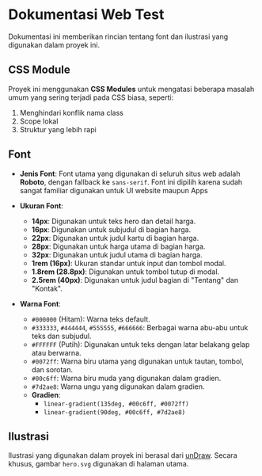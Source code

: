 # Dokumentasi Web Test

Dokumentasi ini memberikan rincian tentang font dan ilustrasi yang digunakan dalam proyek ini.

## CSS Module

Proyek ini menggunakan **CSS Modules** untuk mengatasi beberapa masalah umum yang sering terjadi pada CSS biasa, seperti:

1.  Menghindari konflik nama class
2.  Scope lokal
3.  Struktur yang lebih rapi

## Font

- **Jenis Font**: Font utama yang digunakan di seluruh situs web adalah **Roboto**, dengan fallback ke `sans-serif`. Font ini dipilih karena sudah sangat familiar digunakan untuk UI website maupun Apps

- **Ukuran Font**:
  - **14px**: Digunakan untuk teks hero dan detail harga.
  - **16px**: Digunakan untuk subjudul di bagian harga.
  - **22px**: Digunakan untuk judul kartu di bagian harga.
  - **28px**: Digunakan untuk harga utama di bagian harga.
  - **32px**: Digunakan untuk judul utama di bagian harga.
  - **1rem (16px)**: Ukuran standar untuk input dan tombol modal.
  - **1.8rem (28.8px)**: Digunakan untuk tombol tutup di modal.
  - **2.5rem (40px)**: Digunakan untuk judul bagian di "Tentang" dan "Kontak".

- **Warna Font**:
  - `#000000` (Hitam): Warna teks default.
  - `#333333`, `#444444`, `#555555`, `#666666`: Berbagai warna abu-abu untuk teks dan subjudul.
  - `#FFFFFF` (Putih): Digunakan untuk teks dengan latar belakang gelap atau berwarna.
  - `#0072ff`: Warna biru utama yang digunakan untuk tautan, tombol, dan sorotan.
  - `#00c6ff`: Warna biru muda yang digunakan dalam gradien.
  - `#7d2ae8`: Warna ungu yang digunakan dalam gradien.
  - **Gradien**:
    - `linear-gradient(135deg, #00c6ff, #0072ff)`
    - `linear-gradient(90deg, #00c6ff, #7d2ae8)`

## Ilustrasi

Ilustrasi yang digunakan dalam proyek ini berasal dari [unDraw](https://undraw.co/search). Secara khusus, gambar `hero.svg` digunakan di halaman utama.
